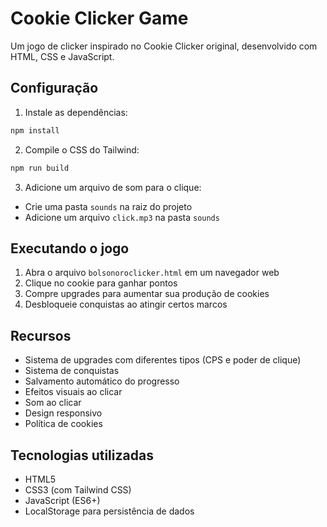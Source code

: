 # Cookie Clicker Game

Um jogo de clicker inspirado no Cookie Clicker original, desenvolvido com HTML, CSS e JavaScript.

## Configuração

1. Instale as dependências:
```bash
npm install
```

2. Compile o CSS do Tailwind:
```bash
npm run build
```

3. Adicione um arquivo de som para o clique:
- Crie uma pasta `sounds` na raiz do projeto
- Adicione um arquivo `click.mp3` na pasta `sounds`

## Executando o jogo

1. Abra o arquivo `bolsonoroclicker.html` em um navegador web
2. Clique no cookie para ganhar pontos
3. Compre upgrades para aumentar sua produção de cookies
4. Desbloqueie conquistas ao atingir certos marcos

## Recursos

- Sistema de upgrades com diferentes tipos (CPS e poder de clique)
- Sistema de conquistas
- Salvamento automático do progresso
- Efeitos visuais ao clicar
- Som ao clicar
- Design responsivo
- Política de cookies

## Tecnologias utilizadas

- HTML5
- CSS3 (com Tailwind CSS)
- JavaScript (ES6+)
- LocalStorage para persistência de dados